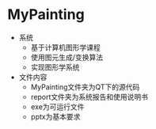 # MyPainting
- 系统
    - 基于计算机图形学课程
    - 使用图元生成/变换算法
    - 实现图形学系统
- 文件内容
    - MyPainting文件夹为QT下的源代码
    - report文件夹为系统报告和使用说明书
    - exe为可运行文件
    - pptx为基本要求
